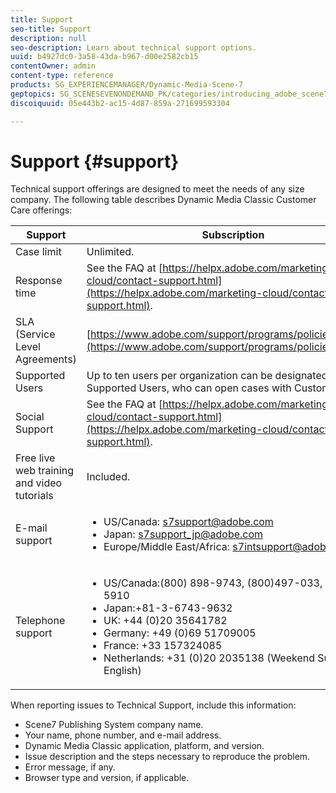 ```yaml
---
title: Support
seo-title: Support
description: null
seo-description: Learn about technical support options.
uuid: b4927dc0-3a58-43da-b967-d00e2582cb15
contentOwner: admin
content-type: reference
products: SG_EXPERIENCEMANAGER/Dynamic-Media-Scene-7
geptopics: SG_SCENESEVENONDEMAND_PK/categories/introducing_adobe_scene7
discoiquuid: 05e443b2-ac15-4d87-859a-271699593304

---
```


# Support {#support}

Technical support offerings are designed to meet the needs of any size company. The following table describes Dynamic Media Classic Customer Care offerings:

|Support|Subscription|
|--- |--- |
|Case limit|Unlimited.|
|Response time|See the FAQ at [https://helpx.adobe.com/marketing-cloud/contact-support.html](https://helpx.adobe.com/marketing-cloud/contact-support.html).|
|SLA (Service Level Agreements)|[https://www.adobe.com/support/programs/policies/sla.html](https://www.adobe.com/support/programs/policies/sla.html).|
|Supported Users|Up to ten users per organization can be designated as Supported Users, who can open cases with Customer Care.|
|Social Support|See the FAQ at [https://helpx.adobe.com/marketing-cloud/contact-support.html](https://helpx.adobe.com/marketing-cloud/contact-support.html).|
|Free live web training and video tutorials|Included.|
|E-mail support|<ul><li>US/Canada: s7support@adobe.com</li> <li>Japan: s7support_jp@adobe.com</li><li>Europe/Middle East/Africa: s7intsupport@adobe.com</li></ul>|
|Telephone support|<ul><li>US/Canada:(800) 898-9743, (800)497-033, (408)454-5910 </li> <li>Japan:+81-3-6743-9632 </li><li>UK: +44 (0)20 35641782</li><li>Germany: +49 (0)69 51709005</li><li>France: +33 157324085</li><li>Netherlands: +31 (0)20 2035138 (Weekend Support in English)</li></ul>|

When reporting issues to Technical Support, include this information:

* Scene7 Publishing System company name.
* Your name, phone number, and e-mail address.
* Dynamic Media Classic application, platform, and version.
* Issue description and the steps necessary to reproduce the problem.
* Error message, if any.
* Browser type and version, if applicable.

